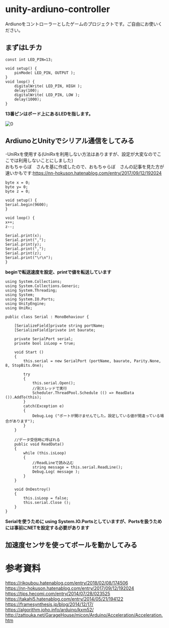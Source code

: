 # unity-ardiuno-controller
Ardiunoをコントローラーとしたゲームのプロジェクトです。ご自由にお使いください。

## まずはLチカ
```
const int LED_PIN=13;

void setup() {
    pinMode( LED_PIN, OUTPUT );
}
void loop() {
    digitalWrite( LED_PIN, HIGH );
    delay(100);
    digitalWrite( LED_PIN, LOW );
    delay(1000);
}
```
**13番ピンはボード上にあるLEDを指します。**  

![0](https://user-images.githubusercontent.com/96648305/176534709-bd2c9bf2-2d8b-493e-8c12-ba726bae2cbc.jpg)  


## ArdiunoとUnityでシリアル通信をしてみる
-UniRxを使用する(UniRxを利用しない方法はありますが、設定が大変なのでここでは利用しないことにしました)  
おもちゃらぼ　さんを基に作成したので、おもちゃらぼ　さんの記事を見た方が速いかもです:https://nn-hokuson.hatenablog.com/entry/2017/09/12/192024  
```
byte x = 0;
byte y= 0;
byte z = 0;

void setup() {
Serial.begin(9600);
}

void loop() {
x++;
z--;

Serial.print(x);
Serial.print(",");
Serial.print(y);
Serial.print(",");
Serial.print(z);
Serial.print("\r\n");
}
```
**beginで転送速度を設定、printで値を転送しています**  

```
using System.Collections;
using System.Collections.Generic;
using System.Threading;
using System;
using System.IO.Ports;
using UnityEngine;
using UniRx;

public class Serial : MonoBehaviour {

    [SerializeField]private string portName;
    [SerializeField]private int baurate;

    private SerialPort serial;
    private bool isLoop = true;

    void Start () 
    {
        this.serial = new SerialPort (portName, baurate, Parity.None, 8, StopBits.One);

        try
        {
            this.serial.Open();
            //別スレッドで実行  
            Scheduler.ThreadPool.Schedule (() => ReadData ()).AddTo(this);
        } 
        catch(Exception e)
        {
            Debug.Log ("ポートが開けませんでした。設定している値が間違っている場合があります");
        }
    }
	
    //データ受信時に呼ばれる
    public void ReadData()
    {
        while (this.isLoop)
        {
            //ReadLineで読み込む
            string message = this.serial.ReadLine();
            Debug.Log( message );
        }
    }

    void OnDestroy()
    {
        this.isLoop = false;
        this.serial.Close ();
    }
}
```
**Serialを使うために using System.IO.Portsとしていますが、Portsを扱うためには事前にNETを設定する必要があります**  

## 加速度センサを使ってボールを動かしてみる

# 参考資料
https://rikoubou.hatenablog.com/entry/2018/02/08/174506  
https://nn-hokuson.hatenablog.com/entry/2017/09/12/192024  
https://tips.hecomi.com/entry/2014/07/28/023525  
https://takahi5.hatenablog.com/entry/2014/05/21/194122  
https://framesynthesis.jp/blog/2014/12/17/  
https://algorithm.joho.info/arduino/kxm52/  
http://zattouka.net/GarageHouse/micon/Arduino/Acceleration/Acceleration.htm  


